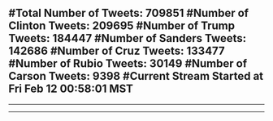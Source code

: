 #Total Number of Tweets: 709851 
#Number of Clinton Tweets: 209695
#Number of Trump Tweets: 184447
#Number of Sanders Tweets: 142686
#Number of Cruz Tweets: 133477
#Number of Rubio Tweets: 30149
#Number of Carson Tweets: 9398
#Current Stream Started at Fri Feb 12 00:58:01 MST
---
---
---
